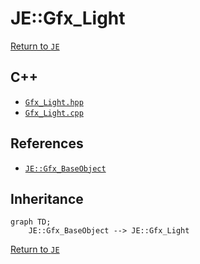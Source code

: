 # JE::Gfx_Light

[Return to `JE`](/docs/je.md)

## C++

- [`Gfx_Light.hpp`](/src/je/Gfx_Light.hpp)
- [`Gfx_Light.cpp`](/src/je/Gfx_Light.cpp)

## References

- [`JE::Gfx_BaseObject`](/docs/je/Gfx_BaseObject.md)

## Inheritance

```mermaid
graph TD;
    JE::Gfx_BaseObject --> JE::Gfx_Light
```

[Return to `JE`](/docs/je.md)